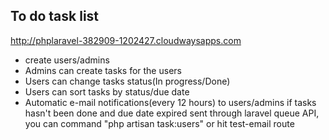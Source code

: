 ## To do task list

http://phplaravel-382909-1202427.cloudwaysapps.com

- create users/admins
- Admins can create tasks for the users
- Users can change tasks status(In progress/Done)
- Users can sort tasks by status/due date
- Automatic e-mail notifications(every 12 hours) to users/admins if tasks hasn't been done and due date expired sent through laravel queue API, you can command "php artisan task:users" or hit test-email route
